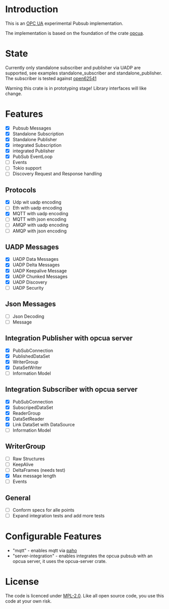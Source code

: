 # Introduction

This is an [OPC UA](https://opcfoundation.org/about/opc-technologies/opc-ua/) experimental Pubsub implementation.

The implementation is based on the foundation of the crate [opcua](https://github.com/locka99/opcua).

# State

Currently only standalone subscriber and publisher via UADP are supported, see examples standalone_subscriber and standalone_publisher. The subscriber is tested against [open62541](https://open62541.org/) 

Warning this crate is in prototyping stage! Library interfaces will like change.

# Features
* [x] Pubsub Messages
* [x] Standalone Subscription
* [x] Standalone Publisher
* [x] integrated Subscription
* [x] integrated Publisher
* [x] PubSub EventLoop
* [ ] Events
* [ ] Tokio support
* [ ] Discovery Request and Response handling

## Protocols
* [x] Udp wit uadp encoding 
* [ ] Eth with uadp encoding
* [x] MQTT with uadp encoding
* [ ] MQTT with json encoding
* [ ] AMQP with uadp encoding
* [ ] AMQP with json encoding

## UADP Messages
* [x] UADP Data Messages
* [x] UADP Delta Messages
* [x] UADP Keepalive Message
* [x] UADP Chunked Messages
* [X] UADP Discovery
* [ ] UADP Security

## Json Messages
* [ ] Json Decoding
* [ ] Message

## Integration Publisher with opcua server

* [x] PubSubConnection
* [x] PublishedDataSet
* [x] WriterGroup
* [x] DataSetWriter
* [ ] Information Model

## Integration Subscriber with opcua server

* [x] PubSubConnection
* [x] SubscripedDataSet
* [x] ReaderGroup
* [x] DataSetReader
* [x] Link DataSet with DataSource
* [ ] Information Model

## WriterGroup
* [ ] Raw Structures
* [ ] KeepAlive
* [ ] DeltaFrames (needs test)
* [x] Max message length
* [ ] Events

## General
* [ ] Conform specs for alle points
* [ ] Expand integration tests and add more tests

# Configurable Features

* "mqtt" - enables mqtt via [paho](https://github.com/eclipse/paho.mqtt.rust)
* "server-integration" - enables integrates the opcua pubsub with an opcua server, it uses the opcua-server crate.  
   
# License

The code is licenced under [MPL-2.0](https://opensource.org/licenses/MPL-2.0). Like all open source code, you use this code at your own risk.

